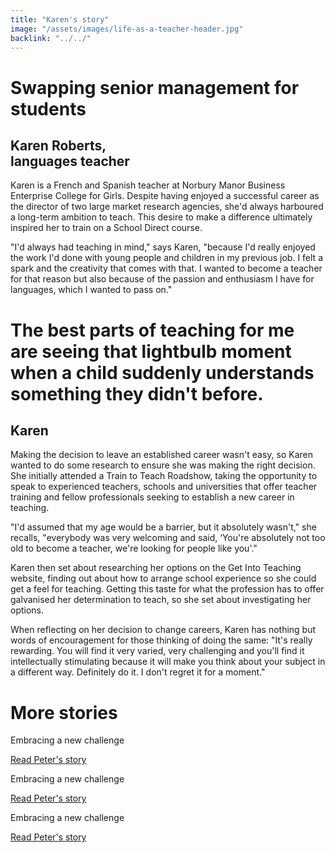 ```yaml
---
title: "Karen's story"
image: "/assets/images/life-as-a-teacher-header.jpg"
backlink: "../../"
---
```


<div class="content-wrapper">
    <div class="content__right">
    </div>
    <div class="content__left">
        <div class="stories">
            <h1>Swapping senior management for students</h1>
            <div class="story-header">
                <div class="story-header__thumb" style="background-image:url('/assets/images/stories-karen.png')"></div>
                <div class="story-header__label">
                    <h2>Karen Roberts, <br/>languages teacher</h2>
                </div>
            </div>
            <p class="prominent">
                Karen is a French and Spanish teacher at Norbury Manor Business Enterprise College for Girls. Despite having enjoyed a successful career as the director of two large market research agencies, she'd always harboured a long-term ambition to teach. This desire to make a difference ultimately inspired her to train on a School Direct course.
            </p>
            <p>
                "I'd always had teaching in mind," says Karen, "because I'd really enjoyed the work I'd done with young people and children in my previous job. I felt a spark and the creativity that comes with that. I wanted to become a teacher for that reason but also because of the passion and enthusiasm I have for languages, which I wanted to pass on."
            </p>
            <div>
                <div class="quote-block">
                    <span class="icon-quote"></span>
                    <h1>The best parts of teaching for me are seeing that lightbulb moment when a child suddenly understands something they didn't before.<span class="icon-quote quote-close"></span></h1>
                    <h2>Karen</h2>
                </div>
                <p>
                    Making the decision to leave an established career wasn't easy, so Karen wanted to do some research to ensure she was making the right decision. She initially attended a Train to Teach Roadshow, taking the opportunity to speak to experienced teachers, schools and universities that offer teacher training and fellow professionals seeking to establish a new career in teaching.
                </p>
            </div>
            <p>
                "I'd assumed that my age would be a barrier, but it absolutely wasn't," she recalls, "everybody was very welcoming and said, ‘You're absolutely not too old to become a teacher, we're looking for people like you'." 
            </p>
            <p>
                Karen then set about researching her options on the Get Into Teaching website, finding out about how to arrange school experience so she could get a feel for teaching. Getting this taste for what the profession has to offer galvanised her determination to teach, so she set about investigating her options. 
            </p>
            <p> 
                When reflecting on her decision to change careers, Karen has nothing but words of encouragement for those thinking of doing the same: "It's really rewarding. You will find it very varied, very challenging and you'll find it intellectually stimulating because it will make you think about your subject in a different way. Definitely do it. I don't regret it for a moment."
            </p>
        </div>
    </div>
</div>

<div class="more-stories">
    <h1 class="more-stories_header strapline">More stories</h1>
    <div class="more-stories__thumbs">
        <div class="more-stories__thumbs__thumb">
            <div class="more-stories__thumbs__thumb__img" style="background-image:url('/assets/images/stories-karen.png')"></div>
            <p>Embracing a new challenge</p>
            <a href="#">Read Peter's story</a>
        </div>
        <div class="more-stories__thumbs__thumb">
            <div class="more-stories__thumbs__thumb__img" style="background-image:url('/assets/images/stories-karen.png')"></div>
            <p>Embracing a new challenge</p>
            <a href="#">Read Peter's story</a>
        </div>
        <div class="more-stories__thumbs__thumb">
            <div class="more-stories__thumbs__thumb__img" style="background-image:url('/assets/images/stories-karen.png')"></div>
            <p>Embracing a new challenge</p>
            <a href="#">Read Peter's story</a>
        </div>
    </div>
</div>
